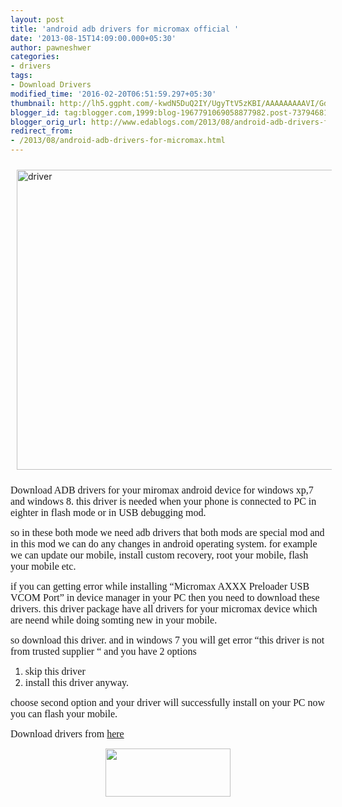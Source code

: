 ```yaml
---
layout: post
title: 'android adb drivers for micromax official '
date: '2013-08-15T14:09:00.000+05:30'
author: pawneshwer
categories:
- drivers
tags:
- Download Drivers
modified_time: '2016-02-20T06:51:59.297+05:30'
thumbnail: http://lh5.ggpht.com/-kwdN5DuQ2IY/UgyTtV5zKBI/AAAAAAAAAVI/GdjVOMQ4yoo/s72-c/driver_thumb%25255B5%25255D.jpg?imgmax=800
blogger_id: tag:blogger.com,1999:blog-1967791069058877982.post-7379468199633403593
blogger_orig_url: http://www.edablogs.com/2013/08/android-adb-drivers-for-micromax.html
redirect_from:
- /2013/08/android-adb-drivers-for-micromax.html
---
```


<p><a href="http://lh4.ggpht.com/-hQwSM-mEgV0/UgyTrg6NoJI/AAAAAAAAAVA/1JiSQLXJzdU/s1600-h/driver%25255B7%25255D.jpg"><img title="driver" style="border-left-width: 0px; height: 480px; border-right-width: 0px; background-image: none; border-bottom-width: 0px; padding-top: 0px; padding-left: 0px; margin: 10px; display: inline; padding-right: 0px; border-top-width: 0px; width: 671px" border="0" alt="driver" src="http://lh5.ggpht.com/-kwdN5DuQ2IY/UgyTtV5zKBI/AAAAAAAAAVI/GdjVOMQ4yoo/driver_thumb%25255B5%25255D.jpg?imgmax=800" width="671" height="480" /></a></p>  <p><font size="3" face="Verdana">Download ADB drivers for your miromax android device for windows xp,7 and windows 8. this driver is needed when your phone is connected to PC in eighter in flash mode or in USB debugging mod.</font></p>  <p><font size="3" face="Verdana">so in these both mode we need adb drivers that both mods are special mod and in this mod we can do any changes in android operating system. for example we can update our mobile, install custom recovery, root your mobile, flash your mobile etc.</font></p>  <p><font size="3" face="Verdana">if you can getting error while installing “Micromax AXXX Preloader USB VCOM Port” in device manager in your PC then you need to download these drivers. this driver package have all drivers for your micromax device which are neend while doing somting new in your mobile.</font></p>  <p><font size="3" face="Verdana">so download this driver. and in windows 7 you will get error “this driver is not from trusted supplier “ and you have 2 options </font></p>  <ol>   <li><font size="3" face="Verdana">skip this driver</font> </li>    <li><font size="3" face="Verdana">install this driver anyway.</font> </li> </ol>  <p><font size="3" face="Verdana">choose second option and your driver will successfully install on your PC now you can flash your mobile.</font></p>  <p><font size="3" face="Verdana">Download drivers from </font><a class="raju" href="http://moulnisky.com/index.php?dir=Micromax/A210/Tools/Drivers/&amp;file=Mobistel_Cynus_T1_Drivers_x86.exe" target="_blank"><font size="3" face="Verdana">here</font></a></p>  <div class="separator" style="clear: both; text-align: center;"><a href="https://adf.ly/YxF59" target="_blank" imageanchor="1" style="margin-left: 1em; margin-right: 1em;"><img border="0" height="77"   src="http://3.bp.blogspot.com/-aTA1RwFpPi4/UhENCo4o5II/AAAAAAAAAeE/TbU845fokRs/s200/big-download-button.png" width="200"   /></a></div> 